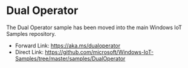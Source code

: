 # Dual Operator

The Dual Operator sample has been moved into the main Windows IoT Samples repository. 

- Forward Link: https://aka.ms/dualoperator  
- Direct Link:  https://github.com/microsoft/Windows-IoT-Samples/tree/master/samples/DualOperator 
